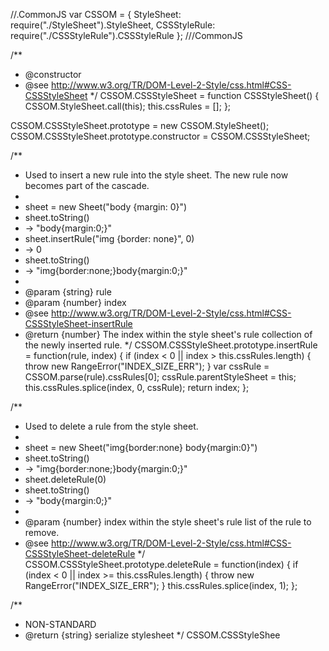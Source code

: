 //.CommonJS
var CSSOM = {
	StyleSheet: require("./StyleSheet").StyleSheet,
	CSSStyleRule: require("./CSSStyleRule").CSSStyleRule
};
///CommonJS


/**
 * @constructor
 * @see http://www.w3.org/TR/DOM-Level-2-Style/css.html#CSS-CSSStyleSheet
 */
CSSOM.CSSStyleSheet = function CSSStyleSheet() {
	CSSOM.StyleSheet.call(this);
	this.cssRules = [];
};


CSSOM.CSSStyleSheet.prototype = new CSSOM.StyleSheet();
CSSOM.CSSStyleSheet.prototype.constructor = CSSOM.CSSStyleSheet;


/**
 * Used to insert a new rule into the style sheet. The new rule now becomes part of the cascade.
 *
 *   sheet = new Sheet("body {margin: 0}")
 *   sheet.toString()
 *   -> "body{margin:0;}"
 *   sheet.insertRule("img {border: none}", 0)
 *   -> 0
 *   sheet.toString()
 *   -> "img{border:none;}body{margin:0;}"
 *
 * @param {string} rule
 * @param {number} index
 * @see http://www.w3.org/TR/DOM-Level-2-Style/css.html#CSS-CSSStyleSheet-insertRule
 * @return {number} The index within the style sheet's rule collection of the newly inserted rule.
 */
CSSOM.CSSStyleSheet.prototype.insertRule = function(rule, index) {
	if (index < 0 || index > this.cssRules.length) {
		throw new RangeError("INDEX_SIZE_ERR");
	}
	var cssRule = CSSOM.parse(rule).cssRules[0];
	cssRule.parentStyleSheet = this;
	this.cssRules.splice(index, 0, cssRule);
	return index;
};


/**
 * Used to delete a rule from the style sheet.
 *
 *   sheet = new Sheet("img{border:none} body{margin:0}")
 *   sheet.toString()
 *   -> "img{border:none;}body{margin:0;}"
 *   sheet.deleteRule(0)
 *   sheet.toString()
 *   -> "body{margin:0;}"
 *
 * @param {number} index within the style sheet's rule list of the rule to remove.
 * @see http://www.w3.org/TR/DOM-Level-2-Style/css.html#CSS-CSSStyleSheet-deleteRule
 */
CSSOM.CSSStyleSheet.prototype.deleteRule = function(index) {
	if (index < 0 || index >= this.cssRules.length) {
		throw new RangeError("INDEX_SIZE_ERR");
	}
	this.cssRules.splice(index, 1);
};


/**
 * NON-STANDARD
 * @return {string} serialize stylesheet
 */
CSSOM.CSSStyleShee